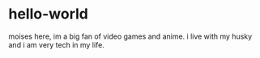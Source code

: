# hello-world
moises here, im a big fan of video games and anime. i live with my husky and i am very tech in my life.

